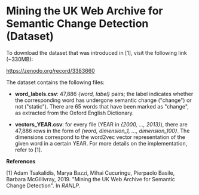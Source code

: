 # Mining the UK Web Archive for Semantic Change Detection (Dataset)

To download the dataset that was introduced in [1], visit the following link (~330MB):

https://zenodo.org/record/3383660

The dataset contains the following files:

  - **word_labels.csv**: 47,886 *{word, label}* pairs; the label indicates whether the corresponding word has undergone semantic change ("change") or not ("static"). There are 65 words that have been marked as "change", as extracted from the Oxford English Dictionary.

  - **vectors_YEAR.csv**: for every file (YEAR in *{2000, ..., 2013}*), there are 47,886 rows in the form of *{word, dimension_1, ..., dimension_100}*. The dimensions correspond to the word2vec vector representation of the given word in a certain YEAR. For more details on the implementation, refer to [1].
  
  
  **References**

[1] Adam Tsakalidis, Marya Bazzi, Mihai Cucuringu, Pierpaolo Basile, Barbara McGillivray, 2019. "Mining the UK Web Archive for Semantic Change Detection". In *RANLP*.
